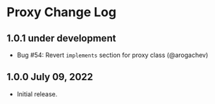 # Proxy Change Log

## 1.0.1 under development

- Bug #54: Revert `implements` section for proxy class (@arogachev)

## 1.0.0 July 09, 2022

- Initial release.
